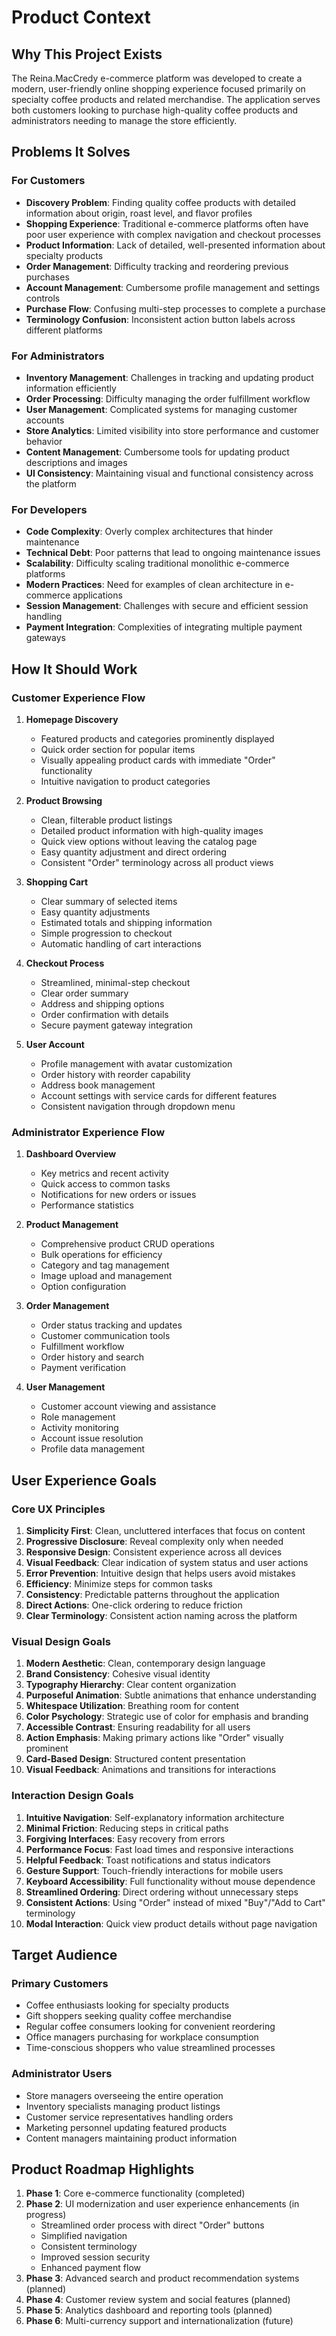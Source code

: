 # Product Context

## Why This Project Exists

The Reina.MacCredy e-commerce platform was developed to create a modern, user-friendly online shopping experience focused primarily on specialty coffee products and related merchandise. The application serves both customers looking to purchase high-quality coffee products and administrators needing to manage the store efficiently.

## Problems It Solves

### For Customers

- **Discovery Problem**: Finding quality coffee products with detailed information about origin, roast level, and flavor profiles
- **Shopping Experience**: Traditional e-commerce platforms often have poor user experience with complex navigation and checkout processes
- **Product Information**: Lack of detailed, well-presented information about specialty products
- **Order Management**: Difficulty tracking and reordering previous purchases
- **Account Management**: Cumbersome profile management and settings controls
- **Purchase Flow**: Confusing multi-step processes to complete a purchase
- **Terminology Confusion**: Inconsistent action button labels across different platforms

### For Administrators

- **Inventory Management**: Challenges in tracking and updating product information efficiently
- **Order Processing**: Difficulty managing the order fulfillment workflow
- **User Management**: Complicated systems for managing customer accounts
- **Store Analytics**: Limited visibility into store performance and customer behavior
- **Content Management**: Cumbersome tools for updating product descriptions and images
- **UI Consistency**: Maintaining visual and functional consistency across the platform

### For Developers

- **Code Complexity**: Overly complex architectures that hinder maintenance
- **Technical Debt**: Poor patterns that lead to ongoing maintenance issues
- **Scalability**: Difficulty scaling traditional monolithic e-commerce platforms
- **Modern Practices**: Need for examples of clean architecture in e-commerce applications
- **Session Management**: Challenges with secure and efficient session handling
- **Payment Integration**: Complexities of integrating multiple payment gateways

## How It Should Work

### Customer Experience Flow

1. **Homepage Discovery**

   - Featured products and categories prominently displayed
   - Quick order section for popular items
   - Visually appealing product cards with immediate "Order" functionality
   - Intuitive navigation to product categories

2. **Product Browsing**

   - Clean, filterable product listings
   - Detailed product information with high-quality images
   - Quick view options without leaving the catalog page
   - Easy quantity adjustment and direct ordering
   - Consistent "Order" terminology across all product views

3. **Shopping Cart**

   - Clear summary of selected items
   - Easy quantity adjustments
   - Estimated totals and shipping information
   - Simple progression to checkout
   - Automatic handling of cart interactions

4. **Checkout Process**

   - Streamlined, minimal-step checkout
   - Clear order summary
   - Address and shipping options
   - Order confirmation with details
   - Secure payment gateway integration

5. **User Account**
   - Profile management with avatar customization
   - Order history with reorder capability
   - Address book management
   - Account settings with service cards for different features
   - Consistent navigation through dropdown menu

### Administrator Experience Flow

1. **Dashboard Overview**

   - Key metrics and recent activity
   - Quick access to common tasks
   - Notifications for new orders or issues
   - Performance statistics

2. **Product Management**

   - Comprehensive product CRUD operations
   - Bulk operations for efficiency
   - Category and tag management
   - Image upload and management
   - Option configuration

3. **Order Management**

   - Order status tracking and updates
   - Customer communication tools
   - Fulfillment workflow
   - Order history and search
   - Payment verification

4. **User Management**
   - Customer account viewing and assistance
   - Role management
   - Activity monitoring
   - Account issue resolution
   - Profile data management

## User Experience Goals

### Core UX Principles

1. **Simplicity First**: Clean, uncluttered interfaces that focus on content
2. **Progressive Disclosure**: Reveal complexity only when needed
3. **Responsive Design**: Consistent experience across all devices
4. **Visual Feedback**: Clear indication of system status and user actions
5. **Error Prevention**: Intuitive design that helps users avoid mistakes
6. **Efficiency**: Minimize steps for common tasks
7. **Consistency**: Predictable patterns throughout the application
8. **Direct Actions**: One-click ordering to reduce friction
9. **Clear Terminology**: Consistent action naming across the platform

### Visual Design Goals

1. **Modern Aesthetic**: Clean, contemporary design language
2. **Brand Consistency**: Cohesive visual identity
3. **Typography Hierarchy**: Clear content organization
4. **Purposeful Animation**: Subtle animations that enhance understanding
5. **Whitespace Utilization**: Breathing room for content
6. **Color Psychology**: Strategic use of color for emphasis and branding
7. **Accessible Contrast**: Ensuring readability for all users
8. **Action Emphasis**: Making primary actions like "Order" visually prominent
9. **Card-Based Design**: Structured content presentation
10. **Visual Feedback**: Animations and transitions for interactions

### Interaction Design Goals

1. **Intuitive Navigation**: Self-explanatory information architecture
2. **Minimal Friction**: Reducing steps in critical paths
3. **Forgiving Interfaces**: Easy recovery from errors
4. **Performance Focus**: Fast load times and responsive interactions
5. **Helpful Feedback**: Toast notifications and status indicators
6. **Gesture Support**: Touch-friendly interactions for mobile users
7. **Keyboard Accessibility**: Full functionality without mouse dependence
8. **Streamlined Ordering**: Direct ordering without unnecessary steps
9. **Consistent Actions**: Using "Order" instead of mixed "Buy"/"Add to Cart" terminology
10. **Modal Interaction**: Quick view product details without page navigation

## Target Audience

### Primary Customers

- Coffee enthusiasts looking for specialty products
- Gift shoppers seeking quality coffee merchandise
- Regular coffee consumers looking for convenient reordering
- Office managers purchasing for workplace consumption
- Time-conscious shoppers who value streamlined processes

### Administrator Users

- Store managers overseeing the entire operation
- Inventory specialists managing product listings
- Customer service representatives handling orders
- Marketing personnel updating featured products
- Content managers maintaining product information

## Product Roadmap Highlights

1. **Phase 1**: Core e-commerce functionality (completed)
2. **Phase 2**: UI modernization and user experience enhancements (in progress)
   - Streamlined order process with direct "Order" buttons
   - Simplified navigation
   - Consistent terminology
   - Improved session security
   - Enhanced payment flow
3. **Phase 3**: Advanced search and product recommendation systems (planned)
4. **Phase 4**: Customer review system and social features (planned)
5. **Phase 5**: Analytics dashboard and reporting tools (planned)
6. **Phase 6**: Multi-currency support and internationalization (future)

